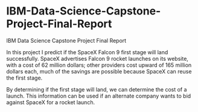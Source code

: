 # IBM-Data-Science-Capstone-Project-Final-Report
IBM Data Science Capstone Project Final Report

In this project I predict if the SpaceX Falcon 9 first stage will land successfully. SpaceX advertises Falcon 9 rocket launches on its website, with a cost of 62 million dollars; other providers cost upward of 165 million dollars each, much of the savings are possible because SpaceX can reuse the first stage. 

By determining if the first stage will land, we can determine the cost of a launch. This information can be used if an alternate company wants to bid against SpaceX for a rocket launch.
